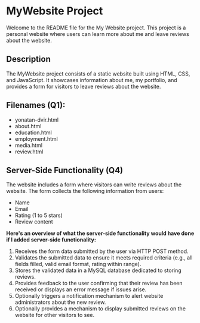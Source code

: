 # MyWebsite Project

Welcome to the README file for the My Website project. This project is a personal website where users can learn more about me and leave reviews about the website.

## Description

The MyWebsite project consists of a static website built using HTML, CSS, and JavaScript. It showcases information about me, my portfolio, and provides a form for visitors to leave reviews about the website.

## Filenames (Q1):

- yonatan-dvir.html
- about.html
- education.html
- employment.html
- media.html
- review.html

## Server-Side Functionality (Q4)

The website includes a form where visitors can write reviews about the website. The form collects the following information from users:

- Name
- Email
- Rating (1 to 5 stars)
- Review content

**Here's an overview of what the server-side functionality would have done if I added server-side functionality:**

1. Receives the form data submitted by the user via HTTP POST method.
2. Validates the submitted data to ensure it meets required criteria (e.g., all fields filled, valid email format, rating within range).
3. Stores the validated data in a MySQL database dedicated to storing reviews.
4. Provides feedback to the user confirming that their review has been received or displays an error message if issues arise.
5. Optionally triggers a notification mechanism to alert website administrators about the new review.
6. Optionally provides a mechanism to display submitted reviews on the website for other visitors to see.
